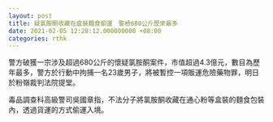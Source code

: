 ```yaml
---
layout: post
title: 疑氯胺酮收藏在盒裝麵食偷運　警檢680公斤歷來最多
date: 2021-02-05 12:28:12.000000000 +08:00
categories: rthk
---
```


警方破獲一宗涉及超過680公斤的懷疑氯胺酮案件，市值超過4.3億元，數目為歷年最多，警方於行動中拘捕一名23歲男子，將被暫控一項販運危險藥物罪，明日於粉嶺裁判法院提堂。

毒品調查科高級警司吳國章指，不法分子將氯胺酮收藏在通心粉等盒裝的麵食包裝內，透過貨運的方式偷運入境。
